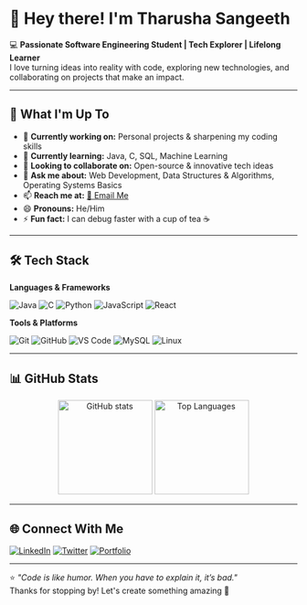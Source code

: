 # 👋 Hey there! I'm Tharusha Sangeeth

💻 **Passionate Software Engineering Student | Tech Explorer | Lifelong Learner**  
I love turning ideas into reality with code, exploring new technologies, and collaborating on projects that make an impact.

---

## 🚀 What I'm Up To
- 🔧 **Currently working on:** Personal projects & sharpening my coding skills  
- 🌱 **Currently learning:** Java, C, SQL, Machine Learning  
- 🤝 **Looking to collaborate on:** Open-source & innovative tech ideas  
- 💬 **Ask me about:** Web Development, Data Structures & Algorithms, Operating Systems Basics  
- 📫 **Reach me at:** [📧 Email Me](mailto:your-email@example.com)  
- 😄 **Pronouns:** He/Him  
- ⚡ **Fun fact:** I can debug faster with a cup of tea ☕

---

## 🛠 Tech Stack
**Languages & Frameworks**
  
![Java](https://img.shields.io/badge/Java-ED8B00?style=for-the-badge&logo=openjdk&logoColor=white)
![C](https://img.shields.io/badge/C-00599C?style=for-the-badge&logo=c&logoColor=white)
![Python](https://img.shields.io/badge/Python-3776AB?style=for-the-badge&logo=python&logoColor=white)
![JavaScript](https://img.shields.io/badge/JavaScript-F7DF1E?style=for-the-badge&logo=javascript&logoColor=black)
![React](https://img.shields.io/badge/React-61DAFB?style=for-the-badge&logo=react&logoColor=black)

**Tools & Platforms**

![Git](https://img.shields.io/badge/Git-F05032?style=for-the-badge&logo=git&logoColor=white)
![GitHub](https://img.shields.io/badge/GitHub-181717?style=for-the-badge&logo=github&logoColor=white)
![VS Code](https://img.shields.io/badge/VSCode-0078D4?style=for-the-badge&logo=visual-studio-code&logoColor=white)
![MySQL](https://img.shields.io/badge/MySQL-4479A1?style=for-the-badge&logo=mysql&logoColor=white)
![Linux](https://img.shields.io/badge/Linux-FCC624?style=for-the-badge&logo=linux&logoColor=black)

---

## 📊 GitHub Stats
<p align="center">
  <img src="https://github-readme-stats.vercel.app/api?username=Tharusha2002-s&show_icons=true&theme=tokyonight" alt="GitHub stats" height="165">
  <img src="https://github-readme-stats.vercel.app/api/top-langs/?username=Tharusha2002-s&layout=compact&theme=tokyonight" alt="Top Languages" height="165">
</p>

---

## 🌐 Connect With Me
[![LinkedIn](https://img.shields.io/badge/LinkedIn-0077B5?style=for-the-badge&logo=linkedin&logoColor=white)](https://www.linkedin.com/in/tharusha-hettiarachchi-5b44782aa/)
[![Twitter](https://img.shields.io/badge/Twitter-1DA1F2?style=for-the-badge&logo=twitter&logoColor=white)](https://twitter.com/yourhandle)
[![Portfolio](https://img.shields.io/badge/Portfolio-FF5722?style=for-the-badge&logo=google-chrome&logoColor=white)](https://www.tharusha2002-s.com)

---

⭐ *"Code is like humor. When you have to explain it, it’s bad."*  
Thanks for stopping by! Let's create something amazing 🚀
